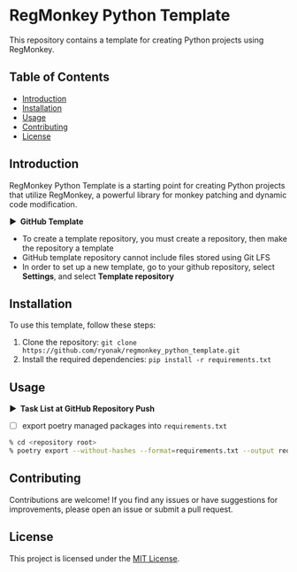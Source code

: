 # RegMonkey Python Template

This repository contains a template for creating Python projects using RegMonkey.

## Table of Contents
- [Introduction](#introduction)
- [Installation](#installation)
- [Usage](#usage)
- [Contributing](#contributing)
- [License](#license)

## Introduction
RegMonkey Python Template is a starting point for creating Python projects that utilize RegMonkey, a powerful library for monkey patching and dynamic code modification.

<strong > &#9654;&nbsp; GitHub Template</strong>

- To create a template repository, you must create a repository, then make the repository a template
- GitHub template repository cannot include files stored using Git LFS
- In order to set up a new template, go to your github repository, select **Settings**, and select **Template repository**


## Installation
To use this template, follow these steps:

1. Clone the repository: `git clone https://github.com/ryonak/regmonkey_python_template.git`
2. Install the required dependencies: `pip install -r requirements.txt`

## Usage

<strong > &#9654;&nbsp; Task List at GitHub Repository Push</strong>

- [ ] export poetry managed packages into `requirements.txt`

```zsh
% cd <repository root>
% poetry export --without-hashes --format=requirements.txt --output requirements.txt
```

## Contributing
Contributions are welcome! If you find any issues or have suggestions for improvements, please open an issue or submit a pull request.

## License
This project is licensed under the [MIT License](LICENSE).
